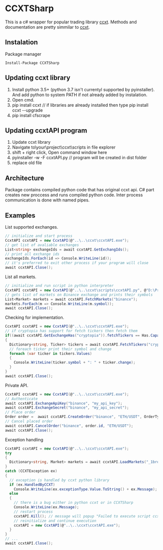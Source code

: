 # CCXTSharp
This is a c# wrapper for popular trading library [ccxt](https://github.com/ccxt/ccxt). Methods and documentation are pretty simmilar to [ccxt](https://github.com/ccxt/ccxt). 

## Instalation
Package manager
```
Install-Package CCXTSharp
```

## Updating ccxt library
1. Install python 3.5+ (python 3.7 isn't currentyl supported by pyinstaller). And add python to system PATH if not already added by instalation.
2. Open cmd.
3. pip install ccxt         // if libraries are already installed then type pip install ccxt --upgrade
4. pip install cfscrape

## Updating ccxtAPI program
1. Update ccxt library
2. Navigate to\your\project\ccxt\scripts in file explorer
3. shift + right click, Open command window here
4. pyinstaller -w -F ccxtAPI.py         // program will be created in dist folder
5. replace old file

## Architecture
Package contains compiled python code that has original ccxt api. C# part creates new proccess and runs compiled python code. Inter process communication is done with named pipes.


## Examples
List supported exchanges.
```c#
// initialize and start process
CcxtAPI ccxtAPI = new CcxtAPI(@"..\..\ccxt\ccxtAPI.exe");	 
// get list of avaliable exchanges
List<string> exchangeIds = await ccxtAPI.GetExchangIds();		
// print all exchange ids
exchangeIds.ForEach(id => Console.WriteLine(id));
// it's preferred to exit other process if your program will close
await ccxtAPI.Close();
```
List all markets.
```c#
// initialize and run script in python interpreter
CcxtAPI ccxtAPI = new CcxtAPI(@"..\..\ccxt\scripts\ccxtAPI.py", @"D:\Program Files (x86)\Python36-32\python.exe");  
// gets list of markets on Binance exchange and prints their symbols
List<Market> markets = await ccxtAPI.FetchMarkets("binance");
markets.ForEach(m => Console.WriteLine(m.symbol));
await ccxtAPI.Close();
```
Checking for implementation.
```c#
CcxtAPI ccxtAPI = new CcxtAPI(@"..\..\ccxt\ccxtAPI.exe");
// if cryptopia has support for fetch tickers then fetch them
if((await ccxtAPI.GetExchangeHas("cryptopia")).fetchTickers == Has.Capability.True)
{
  Dictionary<string, Ticker> tickers = await ccxtAPI.FetchTickers("cryptopia");
  // foreach ticker print their symbol and change
  foreach (var ticker in tickers.Values)
  {
    Console.WriteLine(ticker.symbol + ": " + ticker.change);
  }
}
await ccxtAPI.Close();
```
Private API.
```c#
CcxtAPI ccxtAPI = new CcxtAPI(@"..\..\ccxt\ccxtAPI.exe");
// Authenticate
await ccxtAPI.ExchangeApiKey("binance", "my_api_key");
await ccxtAPI.ExchangeSecret("binance", "my_api_secret");
// Place order
Order order =  await ccxtAPI.CreateOrder("binance", "ETH/USDT", OrderType.limit, OrderSide.buy, 1, 210);
// Cancel placed order
await ccxtAPI.CancelOrder("binance", order.id, "ETH/USDT");
await ccxtAPI.Close();
```
Exception handling
```c#
CcxtAPI ccxtAPI = new CcxtAPI(@"..\..\ccxt\ccxtAPI.exe");
try
{
  Dictionary<string, Market> markets = await ccxtAPI.LoadMarkets("_1broker");
}
catch (CCXTException ex)
{
  // exception is handled by ccxt python library
  if (ex.HandledByCCXT)
    Console.WriteLine(ex.exceptionType.Value.ToString() + ex.Message);
  else
  {
    // there is a bug either in python ccxt or in CCXTSharp
    Console.WriteLine(ex.Message);
    // restart process
    ccxtAPI.Kill(); // message will popup "Failed to execute script ccxtAPI.py"
    // reinitialize and continue execution
    ccxtAPI = new CcxtAPI(@"..\..\ccxt\ccxtAPI.exe");
  }
}
// ...
await ccxtAPI.Close();
```



